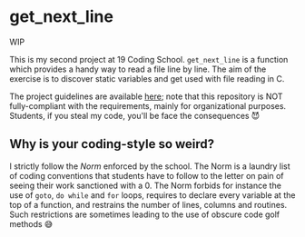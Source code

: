 # get_next_line

WIP

This is my second project at 19 Coding School. `get_next_line` is a function which provides a handy way to read a file line by line. The aim of the exercise is to discover static variables and 
get used with file reading in C.

The project guidelines are available [here](/subjects/en.subject.pdf); note that this repository is NOT fully-compliant with the requirements, mainly for organizational purposes.
Students, if you steal my code, you'll be face the consequences 😈 

## Why is your coding-style so weird?

I strictly follow the *Norm* enforced by the school. The Norm is a laundry list of coding conventions that students have to follow to the letter on pain of seeing their work sanctioned with a 0. The Norm forbids for instance the use of `goto`, `do while` and `for` loops, requires to declare every variable at the top of a function, and restrains the number of lines, columns and routines. Such restrictions are sometimes leading to the use of obscure code golf methods 😅